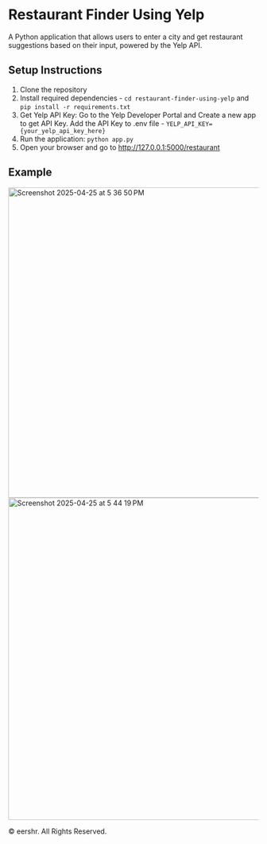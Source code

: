 # Restaurant Finder Using Yelp 
A Python application that allows users to enter a city and get restaurant suggestions based on their input, powered by the Yelp API.


## Setup Instructions

1. Clone the repository
2. Install required dependencies - `cd restaurant-finder-using-yelp` and `pip install -r requirements.txt`
3. Get Yelp API Key: Go to the Yelp Developer Portal and Create a new app to get API Key. Add the API Key to .env file - `YELP_API_KEY={your_yelp_api_key_here}` </ul>
4. Run the application: `python app.py`
5. Open your browser and go to http://127.0.0.1:5000/restaurant 

## Example


<img width="623" alt="Screenshot 2025-04-25 at 5 36 50 PM" src="https://github.com/user-attachments/assets/b4e61b97-3b91-46f5-b18b-117f5536c097" />
<img width="647" alt="Screenshot 2025-04-25 at 5 44 19 PM" src="https://github.com/user-attachments/assets/d76b393b-91f2-4439-8bd3-2a4304f6a685" />





© eershr. All Rights Reserved.

